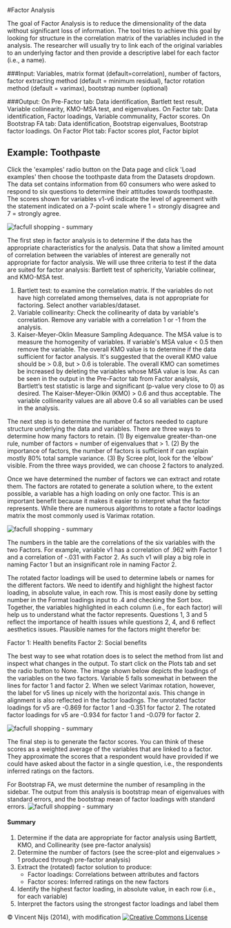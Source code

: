 #Factor Analysis

The goal of Factor Analysis is to reduce the dimensionality of the data without significant loss of information. The tool tries to achieve this goal by looking for structure in the correlation matrix of the variables included in the analysis. The researcher will usually try to link each of the original variables to an underlying factor and then provide a descriptive label for each factor (i.e., a name).

###Input:
Variables, matrix format (default=correlation), number of factors, factor extracting method (default = minimum residual), factor rotation method (default = varimax), bootstrap number (optional)

###Output:
On Pre-Factor tab: Data identification, Bartlett test result, Variable collinearity, KMO-MSA test, and eigenvalues.
On Factor tab: Data identification, Factor loadings, Variable communality, Factor scores.
On Bootstrap FA tab: Data identification, Bootstrap eigenvalues, Bootstrap factor loadings.
On Factor Plot tab: Factor scores plot, Factor biplot

## Example: Toothpaste

Click the 'examples' radio button on the Data  page and click 'Load examples' then choose the toothpaste  data from the Datasets dropdown. The data set contains information from 60 consumers who were asked to respond to six questions to determine their attitudes towards toothpaste. The scores shown for variables v1-v6 indicate the level of agreement with the statement indicated on a 7-point scale where 1 = strongly disagree and 7 = strongly agree.

![facfull shopping - summary](figures/fa1.png)

The first step in factor analysis is to determine if the data has the appropriate characteristics for the analysis.
Data that show a limited amount of correlation between the variables of interest are generally not appropriate for factor analysis. We will use three criteria to test if the data are suited for factor analysis: Bartlett test of sphericity, Variable collinear, and KMO-MSA test.
1. Bartlett test: to examine the correlation matrix. If the variables do not have high correlated among themselves, data is not appropriate for factoring. Select another variables/dataset.
2. Variable collinearity: Check the collinearity of data by variable's correlation. Remove any variable with a correlation 1 or -1 from the analysis.
3. Kaiser-Meyer-Oklin Measure Sampling Adequance. The MSA value is to measure the homogenity of variables. If variable's MSA value < 0.5 then remove the variable. The overall KMO value is to determine if the data sufficient for factor analysis. It's suggested that the overall KMO value should be > 0.8, but > 0.6 is tolerable. The overall KMO can sometimes be increased by deleting the variables whose MSA value is low.
As can be seen in the output in the Pre-Factor tab from Factor analysis, Bartlett’s test statistic is large and significant (p-value very close to 0) as desired. The Kaiser-Meyer-Olkin (KMO) > 0.6 and thus acceptable. The variable collinearity values are all above 0.4 so all variables can be used in the analysis.

The next step is to determine the number of factors needed to capture structure underlying the data and variables. There are three ways to determine how many factors to retain. (1) By eigenvalue greater-than-one rule, number of factors = number of eigenvalues that > 1. (2) By the importance of factors, the number of factors is sufficient if can explain mostly 80% total sample variance. (3) By Scree plot, look for the 'elbow' visible.
From the three ways provided, we can choose 2 factors to analyzed.

Once we have determined the number of factors we can extract and rotate them. The factors are rotated to generate a solution where, to the extent possible, a variable has a high loading on only one factor. This is an important benefit because it makes it easier to interpret what the factor represents. While there are numerous algorithms to rotate a factor loadings matrix the most commonly used is Varimax rotation.

![facfull shopping - summary](figures/fa2.png)

The numbers in the table are the correlations of the six variables with the two Factors. For example, variable v1 has a correlation of .962 with Factor 1 and a correlation of -.031 with Factor 2. As such v1 will play a big role in naming Factor 1 but an insignificant role in naming Factor 2. 

The rotated factor loadings will be used to determine labels or names for the different factors. We need to identify and highlight the highest factor loading, in absolute value, in each row. This is most easily done by setting number in the Format loadings input to .4 and checking the Sort box. Together, the variables highlighted in each column (i.e., for each factor) will help us to understand what the factor represents. Questions 1, 3 and 5 reflect the importance of health issues while questions 2, 4, and 6 reflect aesthetics issues. Plausible names for the factors might therefor be:

Factor 1: Health benefits
Factor 2: Social benefits

The best way to see what rotation does is to select the method from list and inspect what changes in the output. To start click on the Plots tab and set the radio button to None. The image shown below depicts the loadings of the variables on the two factors. Variable 5 falls somewhat in between the lines for factor 1 and factor 2. When we select Varimax rotation, however, the label for v5 lines up nicely with the horizontal axis. This change in alignment is also reflected in the factor loadings. The unrotated factor loadings for v5 are -0.869 for factor 1 and -0.351 for factor 2. The rotated factor loadings for v5 are -0.934 for factor 1 and -0.079 for factor 2.

![facfull shopping - summary](figures/fa4.png)

The final step is to generate the factor scores. You can think of these scores as a weighted average of the variables that are linked to a factor. They approximate the scores that a respondent would have provided if we could have asked about the factor in a single question, i.e., the respondents inferred ratings on the factors. 

For Bootstrap FA, we must determine the number of resampling in the sidebar. The output from this analysis is bootstrap mean of eigenvalues with standard errors, and the bootstrap mean of factor loadings with standard errors.
![facfull shopping - summary](figures/fa4.png)

#### Summary

1. Determine if the data are appropriate for factor analysis using Bartlett, KMO, and Collinearity (see pre-factor analysis)
2. Determine the number of factors (see the scree-plot and eigenvalues > 1 produced through pre-factor analysis)
3. Extract the (rotated) factor solution to produce: 
	- Factor loadings: Correlations between attributes and factors
	- Factor scores: Inferred ratings on the new factors
5. Identify the highest factor loading, in absolute value, in each row (i.e., for each variable)
4. Interpret the factors using the strongest factor loadings and label them


&copy; Vincent Nijs (2014), with modification <a rel="license" href="http://creativecommons.org/licenses/by-nc-sa/4.0/" target="_blank"><img alt="Creative Commons License" style="border-width:0" src="http://i.creativecommons.org/l/by-nc-sa/4.0/80x15.png" /></a>